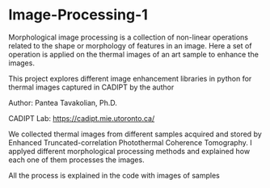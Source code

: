 # Image-Processing-1
Morphological image processing is a collection of non-linear operations related to the shape or morphology of features in an image. 
Here a set of operation is applied on the thermal images of an art sample to enhance the images.

This project explores different image enhancement libraries in python for thermal images captured in CADIPT by the author

Author: Pantea Tavakolian, Ph.D.

CADIPT Lab: https://cadipt.mie.utoronto.ca/

We collected thermal images from different samples acquired and stored by Enhanced Truncated-correlation Photothermal Coherence Tomography. 
I applyed different morphological processing methods and explained how each one of them processes the images.

All the process is explained in the code with images of samples
